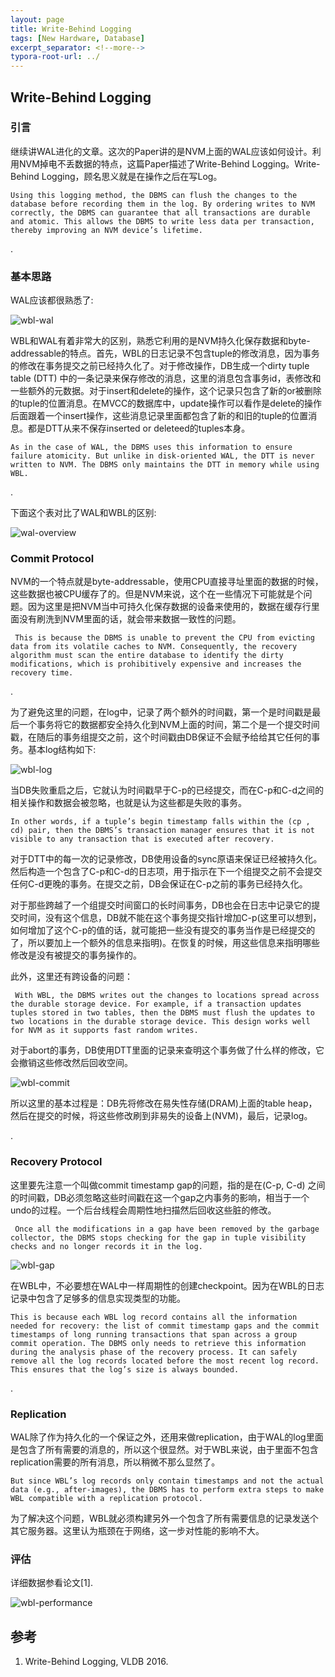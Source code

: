 ```yaml
---
layout: page
title: Write-Behind Logging
tags: [New Hardware, Database]
excerpt_separator: <!--more-->
typora-root-url: ../
---
```


## Write-Behind Logging 



### 引言

  继续讲WAL进化的文章。这次的Paper讲的是NVM上面的WAL应该如何设计。利用NVM掉电不丢数据的特点，这篇Paper描述了Write-Behind Logging。Write-Behind Logging，顾名思义就是在操作之后在写Log。

```
Using this logging method, the DBMS can flush the changes to the database before recording them in the log. By ordering writes to NVM correctly, the DBMS can guarantee that all transactions are durable and atomic. This allows the DBMS to write less data per transaction, thereby improving an NVM device’s lifetime.
```

.

### 基本思路

  WAL应该都很熟悉了:

![wbl-wal](/assets/img/wbl-wal.png)



 WBL和WAL有着非常大的区别，熟悉它利用的是NVM持久化保存数据和byte-addressable的特点。首先，WBL的日志记录不包含tuple的修改消息，因为事务的修改在事务提交之前已经持久化了。对于修改操作，DB生成一个dirty tuple table (DTT) 中的一条记录来保存修改的消息，这里的消息包含事务id，表修改和一些额外的元数据。对于insert和delete的操作，这个记录只包含了新的or被删除的tuple的位置消息。在MVCC的数据库中，update操作可以看作是delete的操作后面跟着一个insert操作，这些消息记录里面都包含了新的和旧的tuple的位置消息。都是DTT从来不保存inserted or deleteed的tuples本身。

```
As in the case of WAL, the DBMS uses this information to ensure failure atomicity. But unlike in disk-oriented WAL, the DTT is never written to NVM. The DBMS only maintains the DTT in memory while using WBL.
```

.

下面这个表对比了WAL和WBL的区别:

![wal-overview](/assets/img/wal-overview.png)



### Commit Protocol 

  NVM的一个特点就是byte-addressable，使用CPU直接寻址里面的数据的时候，这些数据也被CPU缓存了的。但是NVM来说，这个在一些情况下可能就是个问题。因为这里是把NVM当中可持久化保存数据的设备来使用的，数据在缓存行里面没有刷洗到NVM里面的话，就会带来数据一致性的问题。

```
 This is because the DBMS is unable to prevent the CPU from evicting data from its volatile caches to NVM. Consequently, the recovery algorithm must scan the entire database to identify the dirty modifications, which is prohibitively expensive and increases the recovery time.
```

  .

  为了避免这里的问题，在log中，记录了两个额外的时间戳，第一个是时间戳是最后一个事务将它的数据都安全持久化到NVM上面的时间，第二个是一个提交时间戳，在随后的事务组提交之前，这个时间戳由DB保证不会赋予给给其它任何的事务。基本log结构如下:

![wbl-log](/assets/img/wbl-log.png)

  当DB失败重启之后，它就认为时间戳早于C-p的已经提交，而在C-p和C-d之间的相关操作和数据会被忽略，也就是认为这些都是失败的事务。

```
In other words, if a tuple’s begin timestamp falls within the (cp , cd) pair, then the DBMS’s transaction manager ensures that it is not visible to any transaction that is executed after recovery.
```

 对于DTT中的每一次的记录修改，DB使用设备的sync原语来保证已经被持久化。然后构造一个包含了C-p和C-d的日志项，用于指示在下一个组提交之前不会提交任何C-d更晚的事务。在提交之前，DB会保证在C-p之前的事务已经持久化。

  对于那些跨越了一个组提交时间窗口的长时间事务，DB也会在日志中记录它的提交时间，没有这个信息，DB就不能在这个事务提交指针增加C-p(这里可以想到，如何增加了这个C-p的值的话，就可能把一些没有提交的事务当作是已经提交的了，所以要加上一个额外的信息来指明)。在恢复的时候，用这些信息来指明哪些修改是没有被提交的事务操作的。

  此外，这里还有跨设备的问题：

```
 With WBL, the DBMS writes out the changes to locations spread across the durable storage device. For example, if a transaction updates tuples stored in two tables, then the DBMS must flush the updates to two locations in the durable storage device. This design works well for NVM as it supports fast random writes.
```

  对于abort的事务，DB使用DTT里面的记录来查明这个事务做了什么样的修改，它会撤销这些修改然后回收空间。

![wbl-commit](/assets/img/wbl-commit.png)

  所以这里的基本过程是：DB先将修改在易失性存储(DRAM)上面的table heap，然后在提交的时候，将这些修改刷到非易失的设备上(NVM)，最后，记录log。

.

### Recovery Protocol 

  这里要先注意一个叫做commit timestamp gap的问题，指的是在(C-p, C-d) 之间的时间戳，DB必须忽略这些时间戳在这一个gap之内事务的影响，相当于一个undo的过程。一个后台线程会周期性地扫描然后回收这些脏的修改。

```
 Once all the modifications in a gap have been removed by the garbage collector, the DBMS stops checking for the gap in tuple visibility checks and no longer records it in the log.
```



![wbl-gap](/assets/img/wbl-gap.png)

 在WBL中，不必要想在WAL中一样周期性的创建checkpoint。因为在WBL的日志记录中包含了足够多的信息实现类型的功能。

```
This is because each WBL log record contains all the information needed for recovery: the list of commit timestamp gaps and the commit timestamps of long running transactions that span across a group commit operation. The DBMS only needs to retrieve this information during the analysis phase of the recovery process. It can safely remove all the log records located before the most recent log record. This ensures that the log’s size is always bounded.
```

.

### Replication 

  WAL除了作为持久化的一个保证之外，还用来做replication，由于WAL的log里面是包含了所有需要的消息的，所以这个很显然。对于WBL来说，由于里面不包含replication需要的所有消息，所以稍微不那么显然了。

```
But since WBL’s log records only contain timestamps and not the actual data (e.g., after-images), the DBMS has to perform extra steps to make WBL compatible with a replication protocol.
```

 为了解决这个问题，WBL就必须构建另外一个包含了所有需要信息的记录发送个其它服务器。这里认为瓶颈在于网络，这一步对性能的影响不大。



### 评估

  详细数据参看论文[1].

![wbl-performance](/assets/img/wbl-performance.png) 





## 参考

1. Write-Behind Logging, VLDB 2016.

